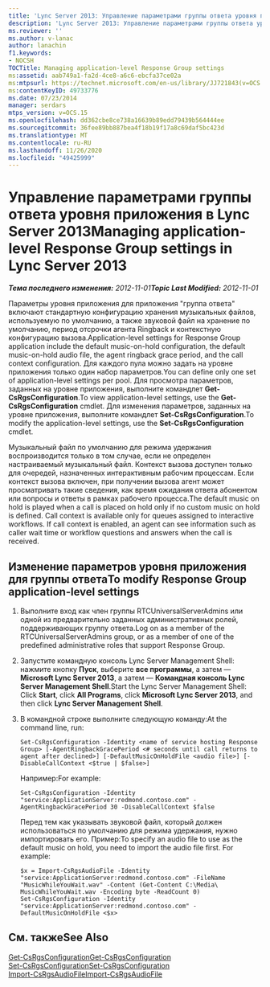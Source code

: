 ```yaml
---
title: 'Lync Server 2013: Управление параметрами группы ответа уровня приложения'
description: 'Lync Server 2013: Управление параметрами группы ответа уровня приложения.'
ms.reviewer: ''
ms.author: v-lanac
author: lanachin
f1.keywords:
- NOCSH
TOCTitle: Managing application-level Response Group settings
ms:assetid: aab749a1-fa2d-4ce8-a6c6-ebcfa37ce02a
ms:mtpsurl: https://technet.microsoft.com/en-us/library/JJ721843(v=OCS.15)
ms:contentKeyID: 49733776
ms.date: 07/23/2014
manager: serdars
mtps_version: v=OCS.15
ms.openlocfilehash: dd362cbe8ce738a16639b89edd79439b564444ee
ms.sourcegitcommit: 36fee89bb887bea4f18b19f17a8c69daf5bc423d
ms.translationtype: MT
ms.contentlocale: ru-RU
ms.lasthandoff: 11/26/2020
ms.locfileid: "49425999"
---
```

# <a name="managing-application-level-response-group-settings-in-lync-server-2013"></a><span data-ttu-id="f189f-103">Управление параметрами группы ответа уровня приложения в Lync Server 2013</span><span class="sxs-lookup"><span data-stu-id="f189f-103">Managing application-level Response Group settings in Lync Server 2013</span></span>

<div data-xmlns="http://www.w3.org/1999/xhtml">

<div class="topic" data-xmlns="http://www.w3.org/1999/xhtml" data-msxsl="urn:schemas-microsoft-com:xslt" data-cs="https://msdn.microsoft.com/">

<div data-asp="https://msdn2.microsoft.com/asp">



</div>

<div id="mainSection">

<div id="mainBody"><span data-ttu-id="f189f-104">

<span> </span></span><span class="sxs-lookup"><span data-stu-id="f189f-104">

<span> </span></span></span>

<span data-ttu-id="f189f-105">_**Тема последнего изменения:** 2012-11-01_</span><span class="sxs-lookup"><span data-stu-id="f189f-105">_**Topic Last Modified:** 2012-11-01_</span></span>

<span data-ttu-id="f189f-106">Параметры уровня приложения для приложения "группа ответа" включают стандартную конфигурацию хранения музыкальных файлов, используемую по умолчанию, а также звуковой файл на хранение по умолчанию, период отсрочки агента Ringback и контекстную конфигурацию вызова.</span><span class="sxs-lookup"><span data-stu-id="f189f-106">Application-level settings for Response Group application include the default music-on-hold configuration, the default music-on-hold audio file, the agent ringback grace period, and the call context configuration.</span></span> <span data-ttu-id="f189f-107">Для каждого пула можно задать на уровне приложения только один набор параметров.</span><span class="sxs-lookup"><span data-stu-id="f189f-107">You can define only one set of application-level settings per pool.</span></span> <span data-ttu-id="f189f-108">Для просмотра параметров, заданных на уровне приложения, выполните командлет **Get-CsRgsConfiguration**.</span><span class="sxs-lookup"><span data-stu-id="f189f-108">To view application-level settings, use the **Get-CsRgsConfiguration** cmdlet.</span></span> <span data-ttu-id="f189f-109">Для изменения параметров, заданных на уровне приложения, выполните командлет **Set-CsRgsConfiguration**.</span><span class="sxs-lookup"><span data-stu-id="f189f-109">To modify the application-level settings, use the **Set-CsRgsConfiguration** cmdlet.</span></span>

<span data-ttu-id="f189f-p102">Музыкальный файл по умолчанию для режима удержания воспроизводится только в том случае, если не определен настраиваемый музыкальный файл. Контекст вызова доступен только для очередей, назначенных интерактивным рабочим процессам. Если контекст вызова включен, при получении вызова агент может просматривать такие сведения, как время ожидания ответа абонентом или вопросы и ответы в рамках рабочего процесса.</span><span class="sxs-lookup"><span data-stu-id="f189f-p102">The default music on hold is played when a call is placed on hold only if no custom music on hold is defined. Call context is available only for queues assigned to interactive workflows. If call context is enabled, an agent can see information such as caller wait time or workflow questions and answers when the call is received.</span></span>

<div>

## <a name="to-modify-response-group-application-level-settings"></a><span data-ttu-id="f189f-113">Изменение параметров уровня приложения для группы ответа</span><span class="sxs-lookup"><span data-stu-id="f189f-113">To modify Response Group application-level settings</span></span>

1.  <span data-ttu-id="f189f-114">Выполните вход как член группы RTCUniversalServerAdmins или одной из предварительно заданных административных ролей, поддерживающих группу ответа.</span><span class="sxs-lookup"><span data-stu-id="f189f-114">Log on as a member of the RTCUniversalServerAdmins group, or as a member of one of the predefined administrative roles that support Response Group.</span></span>

2.  <span data-ttu-id="f189f-115">Запустите командную консоль Lync Server Management Shell: нажмите кнопку **Пуск**, выберите **все программы**, а затем — **Microsoft Lync Server 2013**, а затем — **Командная консоль Lync Server Management Shell**.</span><span class="sxs-lookup"><span data-stu-id="f189f-115">Start the Lync Server Management Shell: Click **Start**, click **All Programs**, click **Microsoft Lync Server 2013**, and then click **Lync Server Management Shell**.</span></span>

3.  <span data-ttu-id="f189f-116">В командной строке выполните следующую команду:</span><span class="sxs-lookup"><span data-stu-id="f189f-116">At the command line, run:</span></span>
    
        Set-CsRgsConfiguration -Identity <name of service hosting Response Group> [-AgentRingbackGracePeriod <# seconds until call returns to agent after declined>] [-DefaultMusicOnHoldFile <audio file>] [-DisableCallContext <$true | $false>]
    
    <span data-ttu-id="f189f-117">Например:</span><span class="sxs-lookup"><span data-stu-id="f189f-117">For example:</span></span>
    
        Set-CsRgsConfiguration -Identity "service:ApplicationServer:redmond.contoso.com" -AgentRingbackGracePeriod 30 -DisableCallContext $false
    
    <span data-ttu-id="f189f-p103">Перед тем как указывать звуковой файл, который должен использоваться по умолчанию для режима удержания, нужно импортировать его. Пример:</span><span class="sxs-lookup"><span data-stu-id="f189f-p103">To specify an audio file to use as the default music on hold, you need to import the audio file first. For example:</span></span>
    
        $x = Import-CsRgsAudioFile -Identity "service:ApplicationServer:redmond.contoso.com" -FileName "MusicWhileYouWait.wav" -Content (Get-Content C:\Media\ MusicWhileYouWait.wav -Encoding byte -ReadCount 0)
        Set-CsRgsConfiguration -Identity "service:ApplicationServer:redmond.contoso.com" -DefaultMusicOnHoldFile <$x>

</div>

<div>

## <a name="see-also"></a><span data-ttu-id="f189f-120">См. также</span><span class="sxs-lookup"><span data-stu-id="f189f-120">See Also</span></span>


[<span data-ttu-id="f189f-121">Get-CsRgsConfiguration</span><span class="sxs-lookup"><span data-stu-id="f189f-121">Get-CsRgsConfiguration</span></span>](https://docs.microsoft.com/powershell/module/skype/Get-CsRgsConfiguration)  
[<span data-ttu-id="f189f-122">Set-CsRgsConfiguration</span><span class="sxs-lookup"><span data-stu-id="f189f-122">Set-CsRgsConfiguration</span></span>](https://docs.microsoft.com/powershell/module/skype/Set-CsRgsConfiguration)  
[<span data-ttu-id="f189f-123">Import-CsRgsAudioFile</span><span class="sxs-lookup"><span data-stu-id="f189f-123">Import-CsRgsAudioFile</span></span>](https://docs.microsoft.com/powershell/module/skype/Import-CsRgsAudioFile)  
  

<span data-ttu-id="f189f-124"></div>

</div>

<span> </span>

</div>

</div>

</span><span class="sxs-lookup"><span data-stu-id="f189f-124"></div>

</div>

<span> </span>

</div>

</div>

</span></span></div>

